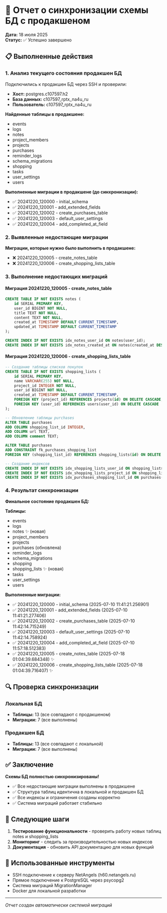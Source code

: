 # 🔄 Отчет о синхронизации схемы БД с продакшеном

**Дата:** 18 июля 2025  
**Статус:** ✅ Успешно завершено

## 📋 Выполненные действия

### 1. Анализ текущего состояния продакшен БД

Подключились к продакшен БД через SSH и проверили:
- **Хост:** postgres.c107597.h2
- **База данных:** c107597_rptx_na4u_ru
- **Пользователь:** c107597_rptx_na4u_ru

**Найденные таблицы в продакшене:**
- events
- logs  
- notes
- project_members
- projects
- purchases
- reminder_logs
- schema_migrations
- shopping
- tasks
- user_settings
- users

**Выполненные миграции в продакшене (до синхронизации):**
- ✅ 20241220_120000 - initial_schema
- ✅ 20241220_120001 - add_extended_fields  
- ✅ 20241220_120002 - create_purchases_table
- ✅ 20241220_120003 - default_user_settings
- ✅ 20241220_120004 - add_completed_at_field

### 2. Выявленные недостающие миграции

**Миграции, которые нужно было выполнить в продакшене:**
- ❌ 20241220_120005 - create_notes_table
- ❌ 20241220_120006 - create_shopping_lists_table

### 3. Выполнение недостающих миграций

#### Миграция 20241220_120005 - create_notes_table
```sql
CREATE TABLE IF NOT EXISTS notes (
    id SERIAL PRIMARY KEY,
    user_id BIGINT NOT NULL,
    title TEXT NOT NULL,
    content TEXT NOT NULL,
    created_at TIMESTAMP DEFAULT CURRENT_TIMESTAMP,
    updated_at TIMESTAMP DEFAULT CURRENT_TIMESTAMP
);

CREATE INDEX IF NOT EXISTS idx_notes_user_id ON notes(user_id);
CREATE INDEX IF NOT EXISTS idx_notes_created_at ON notes(created_at DESC);
```

#### Миграция 20241220_120006 - create_shopping_lists_table
```sql
-- Создание таблицы списков покупок
CREATE TABLE IF NOT EXISTS shopping_lists (
    id SERIAL PRIMARY KEY,
    name VARCHAR(255) NOT NULL,
    project_id INTEGER NOT NULL,
    user_id BIGINT NOT NULL,
    created_at TIMESTAMP DEFAULT CURRENT_TIMESTAMP,
    FOREIGN KEY (project_id) REFERENCES projects(id) ON DELETE CASCADE,
    FOREIGN KEY (user_id) REFERENCES users(user_id) ON DELETE CASCADE
);

-- Обновление таблицы purchases
ALTER TABLE purchases 
ADD COLUMN shopping_list_id INTEGER,
ADD COLUMN url TEXT,
ADD COLUMN comment TEXT;

ALTER TABLE purchases 
ADD CONSTRAINT fk_purchases_shopping_list 
FOREIGN KEY (shopping_list_id) REFERENCES shopping_lists(id) ON DELETE SET NULL;

-- Создание индексов
CREATE INDEX IF NOT EXISTS idx_shopping_lists_user_id ON shopping_lists(user_id);
CREATE INDEX IF NOT EXISTS idx_shopping_lists_project_id ON shopping_lists(project_id);
CREATE INDEX IF NOT EXISTS idx_purchases_shopping_list_id ON purchases(shopping_list_id);
```

### 4. Результат синхронизации

**Финальное состояние продакшен БД:**

**Таблицы:**
- events
- logs
- notes ✨ (новая)
- project_members
- projects
- purchases (обновлена)
- reminder_logs
- schema_migrations
- shopping
- shopping_lists ✨ (новая)
- tasks
- user_settings
- users

**Выполненные миграции:**
- ✅ 20241220_120000 - initial_schema (2025-07-10 11:41:21.256901)
- ✅ 20241220_120001 - add_extended_fields (2025-07-10 11:41:21.277406)
- ✅ 20241220_120002 - create_purchases_table (2025-07-10 11:42:14.715249)
- ✅ 20241220_120003 - default_user_settings (2025-07-10 11:42:14.758924)
- ✅ 20241220_120004 - add_completed_at_field (2025-07-10 11:57:18.512383)
- ✅ 20241220_120005 - create_notes_table (2025-07-18 01:04:39.684348) ✨
- ✅ 20241220_120006 - create_shopping_lists_table (2025-07-18 01:04:39.716407) ✨

## 🔍 Проверка синхронизации

### Локальная БД
- **Таблицы:** 13 (все совпадают с продакшеном)
- **Миграции:** 7 (все выполнены)

### Продакшен БД  
- **Таблицы:** 13 (все совпадают с локальной)
- **Миграции:** 7 (все выполнены)

## ✅ Заключение

**Схемы БД полностью синхронизированы!**

- ✅ Все недостающие миграции выполнены в продакшене
- ✅ Структура таблиц идентична в локальной и продакшен БД
- ✅ Все индексы и ограничения созданы корректно
- ✅ Система миграций работает стабильно

## 🚀 Следующие шаги

1. **Тестирование функциональности** - проверить работу новых таблиц notes и shopping_lists
2. **Мониторинг** - следить за производительностью новых индексов
3. **Документация** - обновить API документацию для новых функций

## 📝 Использованные инструменты

- SSH подключение к серверу NetAngels (h60.netangels.ru)
- Прямое подключение к PostgreSQL через psycopg2
- Система миграций MigrationManager
- Docker для локальной разработки

---
*Отчет создан автоматически системой миграций*